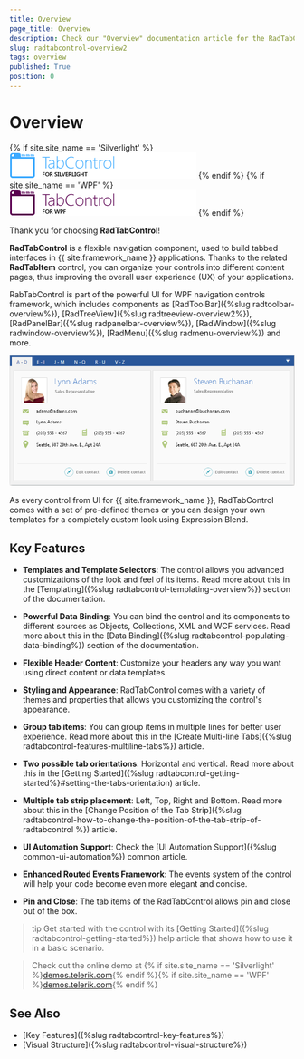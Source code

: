 ```yaml
---
title: Overview
page_title: Overview
description: Check our "Overview" documentation article for the RadTabControl WPF control.
slug: radtabcontrol-overview2
tags: overview
published: True
position: 0
---
```


# Overview

{% if site.site_name == 'Silverlight' %}
![tabcontrol sl icon](images/tabcontrol_sl_icon.png)
{% endif %}
{% if site.site_name == 'WPF' %}
![tabcontrol wpf icon](images/tabcontrol_wpf_icon.png)
{% endif %}

Thank you for choosing __RadTabControl__!				

__RadTabControl__ is a flexible navigation component, used to build tabbed interfaces in {{ site.framework_name }} applications. Thanks to the related __RadTabItem__ control, you can organize your controls into different content pages, thus improving the overall user experience (UX) of your applications.				

RabTabControl is part of the powerful UI for WPF navigation controls framework, which includes components as [RadToolBar]({%slug radtoolbar-overview%}), [RadTreeView]({%slug radtreeview-overview2%}), [RadPanelBar]({%slug radpanelbar-overview%}), [RadWindow]({%slug radwindow-overview%}), [RadMenu]({%slug radmenu-overview%}) and more.				

![](images/radtabcontrol-overview-01.png)

As every control from UI for {{ site.framework_name }},  RadTabControl comes with a set of pre-defined themes or you can design your own templates for a completely custom look using Expression Blend.

## Key Features

* __Templates and Template Selectors__:  The control allows you advanced customizations of the look and feel of its items. Read more about this in the [Templating]({%slug radtabcontrol-templating-overview%}) section of the documentation.

* __Powerful Data Binding__: You can bind the control and its components to different sources as Objects, Collections, XML and WCF services. Read more about this in the [Data Binding]({%slug radtabcontrol-populating-data-binding%}) section of the documentation.

* __Flexible Header Content__: Customize your headers any way you want using direct content or data templates.

* __Styling and Appearance__: RadTabControl comes with a variety of themes and properties that allows you customizing the control's appearance.

* __Group tab items__: You can group items in multiple lines for better user experience. Read more about this in the [Create Multi-line Tabs]({%slug radtabcontrol-features-multiline-tabs%}) article.

* __Two possible tab orientations__: Horizontal and vertical. Read more about this in the [Getting Started]({%slug radtabcontrol-getting-started%}#setting-the-tabs-orientation) article.

* __Multiple tab strip placement__: Left, Top, Right and Bottom. Read more about this in the [Change Position of the Tab Strip]({%slug radtabcontrol-how-to-change-the-position-of-the-tab-strip-of-radtabcontrol %}) article.

* __UI Automation Support__: Check the [UI Automation Support]({%slug common-ui-automation%}) common article.

* __Enhanced Routed Events Framework__: The events system of the control will help your code become even more elegant and concise.

* __Pin and Close__: The tab items of the RadTabControl allows pin and close out of the box.

>tip Get started with the control with its [Getting Started]({%slug radtabcontrol-getting-started%}) help article that shows how to use it in a basic scenario.

> Check out the online demo at {% if site.site_name == 'Silverlight' %}[demos.telerik.com](https://demos.telerik.com/silverlight/#TabControl/FirstLook){% endif %}{% if site.site_name == 'WPF' %}[demos.telerik.com](https://demos.telerik.com/wpf/){% endif %}

## See Also
 * [Key Features]({%slug radtabcontrol-key-features%})
 * [Visual Structure]({%slug radtabcontrol-visual-structure%})
